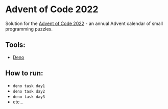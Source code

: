 # Advent of Code 2022

Solution for the [Advent of Code 2022](https://adventofcode.com/2022) - an
annual Advent calendar of small programming puzzles.

## Tools:

- [Deno](https://deno.land/)

## How to run:

- `deno task day1`
- `deno task day2`
- `deno task day3`
- etc...
